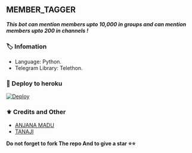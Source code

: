 ## MEMBER_TAGGER
_**This bot can mention members upto 10,000 in groups and can mention members upto 200 in channels !**_

### 🏷 Infomation
- Language: Python.
- Telegram Library: Telethon.

### 🚀 Deploy to heroku
[![Deploy](https://www.herokucdn.com/deploy/button.svg)](https://heroku.com/deploy?template=https://github.com/tana9373/MEMBER_TAGGER)

### ⚜ Credits and Other
- [ANJANA MADU](https://github.com/AnjanaMadu) 
- [TANAJI](https://t.me/XD_PERSON)

**Do not forget to fork The repo And to give a star ⭐⭐**

